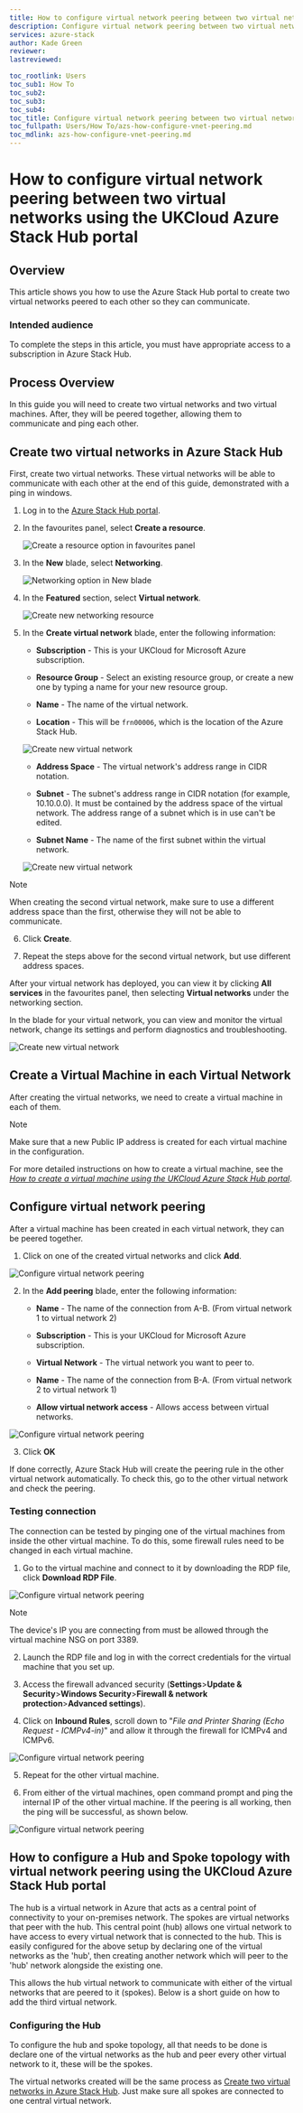 ```yaml
---
title: How to configure virtual network peering between two virtual networks using the UKCloud Azure Stack Hub portal
description: Configure virtual network peering between two virtual networks
services: azure-stack
author: Kade Green
reviewer:
lastreviewed:

toc_rootlink: Users
toc_sub1: How To
toc_sub2:
toc_sub3:
toc_sub4:
toc_title: Configure virtual network peering between two virtual networks - Portal
toc_fullpath: Users/How To/azs-how-configure-vnet-peering.md
toc_mdlink: azs-how-configure-vnet-peering.md
---
```


# How to configure virtual network peering between two virtual networks using the UKCloud Azure Stack Hub portal

## Overview

This article shows you how to use the Azure Stack Hub portal to create two virtual networks peered to each other so they can communicate.

### Intended audience

To complete the steps in this article, you must have appropriate access to a subscription in Azure Stack Hub.

## Process Overview

In this guide you will need to create two virtual networks and two virtual machines. After, they will be peered together, allowing them to communicate and ping each other.

## Create two virtual networks in Azure Stack Hub

First, create two virtual networks. These virtual networks will be able to communicate with each other at the end of this guide, demonstrated with a ping in windows.

1. Log in to the [Azure Stack Hub portal](https://portal.frn00006.azure.ukcloud.com).

2. In the favourites panel, select **Create a resource**.

    ![Create a resource option in favourites panel](images/azsp_newmenu.png)

3. In the **New** blade, select **Networking**.

    ![Networking option in New blade](images/azs-browser-new-networking.png)

4. In the **Featured** section, select **Virtual network**.

    ![Create new networking resource](images/azs-browser-networking-create.png)

5. In the **Create virtual network** blade, enter the following information:

    - **Subscription** - This is your UKCloud for Microsoft Azure subscription.

    - **Resource Group** - Select an existing resource group, or create a new one by typing a name for your new resource group.

    - **Name** - The name of the virtual network.

    - **Location** - This will be `frn00006`, which is the location of the Azure Stack Hub.

    ![Create new virtual network](images/azs-portal-vnet-config-1.png)

    - **Address Space** - The virtual network's address range in CIDR notation.

    - **Subnet** - The subnet's address range in CIDR notation (for example, 10.10.0.0). It must be contained by the address space of the virtual network. The address range of a subnet which is in use can't be edited.

    - **Subnet Name** - The name of the first subnet within the virtual network.

    ![Create new virtual network](images/azs-portal-vnet-config-2.png)

> [!NOTE]
> When creating the second virtual network, make sure to use a different address space than the first, otherwise they will not be able to communicate.

6. Click **Create**.

7. Repeat the steps above for the second virtual network, but use different address spaces.

After your virtual network has deployed, you can view it by clicking **All services** in the favourites panel, then selecting **Virtual networks** under the networking section.

In the blade for your virtual network, you can view and monitor the virtual network, change its settings and perform diagnostics and troubleshooting.

![Create new virtual network](images/azs-portal-vnet-overview.png)

## Create a Virtual Machine in each Virtual Network

After creating the virtual networks, we need to create a virtual machine in each of them.

> [!NOTE]
> Make sure that a new Public IP address is created for each virtual machine in the configuration.

For more detailed instructions on how to create a virtual machine, see the [*How to create a virtual machine using the UKCloud Azure Stack Hub portal*](azs-how-create-vm-portal.md).

## Configure virtual network peering

After a virtual machine has been created in each virtual network, they can be peered together.

1. Click on one of the created virtual networks and click **Add**.

![Configure virtual network peering](images/azs-portal-peering-1.png)

2. In the **Add peering** blade, enter the following information:

    - **Name** - The name of the connection from A-B. (From virtual network 1 to virtual network 2)

    - **Subscription** - This is your UKCloud for Microsoft Azure subscription.

    - **Virtual Network** - The virtual network you want to peer to.

    - **Name** - The name of the connection from B-A. (From virtual network 2 to virtual network 1)

    - **Allow virtual network access** - Allows access between virtual networks.

![Configure virtual network peering](images/azs-portal-peering-2.png)

3. Click **OK**

If done correctly, Azure Stack Hub will create the peering rule in the other virtual network automatically. To check this, go to the other virtual network and check the peering.

### Testing connection

The connection can be tested by pinging one of the virtual machines from inside the other virtual machine. To do this, some firewall rules need to be changed in each virtual machine.

1. Go to the virtual machine and connect to it by downloading the RDP file, click **Download RDP File**.

![Configure virtual network peering](images/azs-portal-peering-5.png)

> [!NOTE]
> The device's IP you are connecting from must be allowed through the virtual machine NSG on port 3389.

2. Launch the RDP file and log in with the correct credentials for the virtual machine that you set up.

3. Access the firewall advanced security (**Settings**>**Update & Security**>**Windows Security**>**Firewall & network protection**>**Advanced settings**).

4. Click on **Inbound Rules**, scroll down to "*File and Printer Sharing (Echo Request - ICMPv4-in)*" and allow it through the firewall for ICMPv4 and ICMPv6.

![Configure virtual network peering](images/azs-portal-peering-3.png)

5. Repeat for the other virtual machine.

6. From either of the virtual machines, open command prompt and ping the internal IP of the other virtual machine. If the peering is all working, then the ping will be successful, as shown below.

![Configure virtual network peering](images/azs-portal-peering-4.png)

## How to configure a Hub and Spoke topology with virtual network peering using the UKCloud Azure Stack Hub portal

The hub is a virtual network in Azure that acts as a central point of connectivity to your on-premises network. The spokes are virtual networks that peer with the hub. This central point (hub) allows one virtual network to have access to every virtual network that is connected to the hub. This is easily configured for the above setup by declaring one of the virtual networks as the 'hub', then creating another network which will peer to the 'hub' network alongside the existing one.

This allows the hub virtual network to communicate with either of the virtual networks that are peered to it (spokes). Below is a short guide on how to add the third virtual network.

### Configuring the Hub

To configure the hub and spoke topology, all that needs to be done is declare one of the virtual networks as the hub and peer every other virtual network to it, these will be the spokes.

The virtual networks created will be the same process as [Create two virtual networks in Azure Stack Hub](#Create-two-virtual-networks-in-Azure-Stack-Hub). Just make sure all spokes are connected to one central virtual network.
